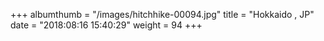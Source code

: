 +++
albumthumb = "/images/hitchhike-00094.jpg"
title = "Hokkaido , JP"
date = "2018:08:16 15:40:29"
weight = 94
+++
